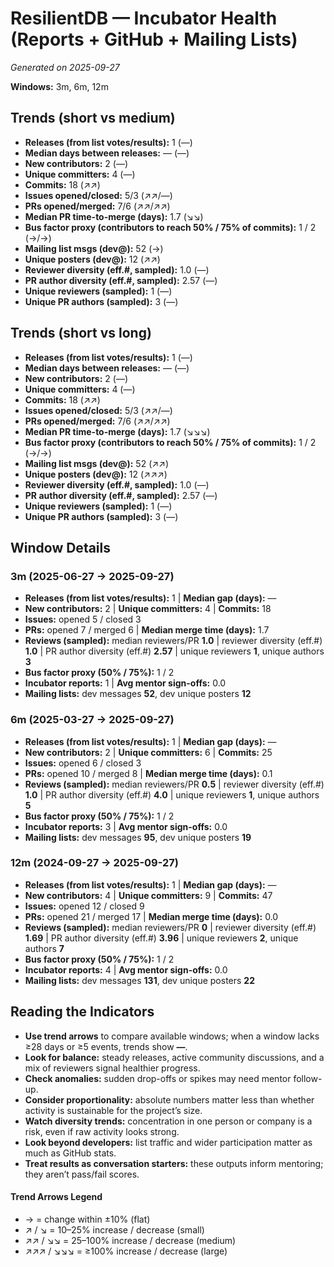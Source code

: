 # ResilientDB — Incubator Health (Reports + GitHub + Mailing Lists)
_Generated on 2025-09-27_

**Windows:** 3m, 6m, 12m

## Trends (short vs medium)

- **Releases (from list votes/results):** 1 (—)
- **Median days between releases:** — (—)
- **New contributors:** 2 (—)
- **Unique committers:** 4 (—)
- **Commits:** 18 (↗↗)
- **Issues opened/closed:** 5/3 (↗↗/—)
- **PRs opened/merged:** 7/6 (↗↗/↗↗)
- **Median PR time-to-merge (days):** 1.7 (↘↘)
- **Bus factor proxy (contributors to reach 50% / 75% of commits):** 1 / 2 (→/→)
- **Mailing list msgs (dev@):** 52 (→)
- **Unique posters (dev@):** 12 (↗↗)
- **Reviewer diversity (eff.#, sampled):** 1.0 (—)
- **PR author diversity (eff.#, sampled):** 2.57 (—)
- **Unique reviewers (sampled):** 1 (—)
- **Unique PR authors (sampled):** 3 (—)

## Trends (short vs long)

- **Releases (from list votes/results):** 1 (—)
- **Median days between releases:** — (—)
- **New contributors:** 2 (—)
- **Unique committers:** 4 (—)
- **Commits:** 18 (↗↗)
- **Issues opened/closed:** 5/3 (↗↗/—)
- **PRs opened/merged:** 7/6 (↗↗/↗↗)
- **Median PR time-to-merge (days):** 1.7 (↘↘↘)
- **Bus factor proxy (contributors to reach 50% / 75% of commits):** 1 / 2 (→/→)
- **Mailing list msgs (dev@):** 52 (↗↗)
- **Unique posters (dev@):** 12 (↗↗↗)
- **Reviewer diversity (eff.#, sampled):** 1.0 (—)
- **PR author diversity (eff.#, sampled):** 2.57 (—)
- **Unique reviewers (sampled):** 1 (—)
- **Unique PR authors (sampled):** 3 (—)

## Window Details
### 3m  (2025-06-27 → 2025-09-27)
- **Releases (from list votes/results):** 1  |  **Median gap (days):** —
- **New contributors:** 2  |  **Unique committers:** 4  |  **Commits:** 18
- **Issues:** opened 5 / closed 3
- **PRs:** opened 7 / merged 6  |  **Median merge time (days):** 1.7
- **Reviews (sampled):** median reviewers/PR **1.0**  |  reviewer diversity (eff.#) **1.0**  |  PR author diversity (eff.#) **2.57**  |  unique reviewers **1**, unique authors **3**
- **Bus factor proxy (50% / 75%):** 1 / 2
- **Incubator reports:** 1  |  **Avg mentor sign-offs:** 0.0
- **Mailing lists:** dev messages **52**, dev unique posters **12**

### 6m  (2025-03-27 → 2025-09-27)
- **Releases (from list votes/results):** 1  |  **Median gap (days):** —
- **New contributors:** 2  |  **Unique committers:** 6  |  **Commits:** 25
- **Issues:** opened 6 / closed 3
- **PRs:** opened 10 / merged 8  |  **Median merge time (days):** 0.1
- **Reviews (sampled):** median reviewers/PR **0.5**  |  reviewer diversity (eff.#) **1.0**  |  PR author diversity (eff.#) **4.0**  |  unique reviewers **1**, unique authors **5**
- **Bus factor proxy (50% / 75%):** 1 / 2
- **Incubator reports:** 3  |  **Avg mentor sign-offs:** 0.0
- **Mailing lists:** dev messages **95**, dev unique posters **19**

### 12m  (2024-09-27 → 2025-09-27)
- **Releases (from list votes/results):** 1  |  **Median gap (days):** —
- **New contributors:** 4  |  **Unique committers:** 9  |  **Commits:** 47
- **Issues:** opened 12 / closed 9
- **PRs:** opened 21 / merged 17  |  **Median merge time (days):** 0.0
- **Reviews (sampled):** median reviewers/PR **0**  |  reviewer diversity (eff.#) **1.69**  |  PR author diversity (eff.#) **3.96**  |  unique reviewers **2**, unique authors **7**
- **Bus factor proxy (50% / 75%):** 1 / 2
- **Incubator reports:** 4  |  **Avg mentor sign-offs:** 0.0
- **Mailing lists:** dev messages **131**, dev unique posters **22**

## Reading the Indicators
- **Use trend arrows** to compare available windows; when a window lacks ≥28 days or ≥5 events, trends show **—**.
- **Look for balance:** steady releases, active community discussions, and a mix of reviewers signal healthier progress.
- **Check anomalies:** sudden drop-offs or spikes may need mentor follow-up.
- **Consider proportionality:** absolute numbers matter less than whether activity is sustainable for the project’s size.
- **Watch diversity trends:** concentration in one person or company is a risk, even if raw activity looks strong.
- **Look beyond developers:** list traffic and wider participation matter as much as GitHub stats.
- **Treat results as conversation starters:** these outputs inform mentoring; they aren’t pass/fail scores.

#### Trend Arrows Legend
- →  = change within ±10% (flat)
- ↗ / ↘ = 10–25% increase / decrease (small)
- ↗↗ / ↘↘ = 25–100% increase / decrease (medium)
- ↗↗↗ / ↘↘↘ = ≥100% increase / decrease (large)
